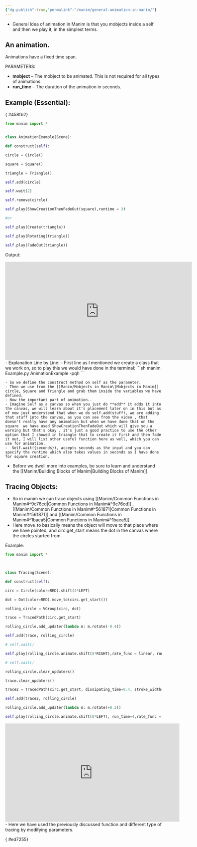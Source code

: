 ```yaml
---
{"dg-publish":true,"permalink":"/manim/general-animation-in-manim/"}
---
```



- General Idea of animation in Manim is that you mobjects inside a self and then we play it, in the simplest terms.
## An animation.
Animations have a fixed time span.

PARAMETERS:

- **mobject** – The mobject to be animated. This is not required for all types of animations.
- **run_time** – The duration of the animation in seconds.

## Example (Essential):
{ #458fb2}


```python
from manim import *


class AnimationExample(Scene):

def construct(self):

circle = Circle()

square = Square()

triangle = Triangle()

self.add(circle)

self.wait(2)

self.remove(circle)

self.play(ShowCreationThenFadeOut(square),runtime = 3)

#or

self.play(Create(triangle))

self.play(Rotating(triangle))

self.play(FadeOut(triangle))
```
Output:
<iframe width="600" height="315" src="https://www.youtube.com/embed/WEsX0robykI?si=TSTKDMJ8Ckunfj4T" title="YouTube video player" frameborder="0" allow="accelerometer; autoplay; clipboard-write; encrypted-media; gyroscope; picture-in-picture; web-share" allowfullscreen></iframe>
- Explanation Line by Line:
	- First line as I mentioned we create a class that we work on, so to play this we would have done in the terminal:
	```sh
	manim Example.py AnimationExample -pqh
	```
 
	- So we define the construct method on self as the parameter.
	- Then we use from the [[Manim/Mobjects in Manim\|Mobjects in Manim]] circle, Square and Triangle and grab them inside the variables we have defined.
	- Now the important part of animation..
	- Imagine Self as a canvas so when you just do **add** it adds it into the canvas, we will learn about it's placement later on in this but as of now just understand that when we do self.add(stuff), we are adding that stuff into the canvas, as you can see from the video , that doesn't really have any animation but when we have done that on the square  we have used ShowCreationThenFadeOut which will give you a warning but that's okay , it's just a good practice to use the other option that I showed in triangle that to create it first and then fade it out, I will list other useful function here as well, which you can use for animation. 
	-  Self.wait({seconds}), accepts seconds as the input and you can specify the runtime which also takes values in seconds as I have done for square creation. 






- Before we dwell more into examples, be sure to learn and understand the [[Manim/Building Blocks of Manim\|Building Blocks of Manim]]. 
## Tracing Objects:
- So in manim we can trace objects using [[Manim/Common Functions in Manim#^9c76cd\|Common Functions in Manim#^9c76cd]] ,[[Manim/Common Functions in Manim#^561871\|Common Functions in Manim#^561871]] and [[Manim/Common Functions in Manim#^1baea5\|Common Functions in Manim#^1baea5]]
- Here move_to basically means the object will move to that place where we have pointed, and circ.get_start means the dot in the canvas where the circles started from.


Example:
```python
from manim import *

  

class Tracing(Scene):

def construct(self):

circ = Circle(color=RED).shift(4*LEFT)

dot = Dot(color=RED).move_to(circ.get_start())

rolling_circle = VGroup(circ, dot)

trace = TracedPath(circ.get_start)

rolling_circle.add_updater(lambda m: m.rotate(-0.4))

self.add(trace, rolling_circle)

# self.wait()

self.play(rolling_circle.animate.shift(8*RIGHT),rate_func = linear, run_time = 4)

# self.wait()

rolling_circle.clear_updaters()

trace.clear_updaters()

trace2 = TracedPath(circ.get_start, dissipating_time=0.4, stroke_width=5, stroke_color=BLUE)

self.add(trace2, rolling_circle)

rolling_circle.add_updater(lambda m: m.rotate(+0.2))

self.play(rolling_circle.animate.shift(8*LEFT), run_time=4,rate_func = linear)
```
<iframe width="560" height="315" src="https://www.youtube.com/embed/hJMDiU3lZLU?si=ELFPHdh4LyGvI__J" title="YouTube video player" frameborder="0" allow="accelerometer; autoplay; clipboard-write; encrypted-media; gyroscope; picture-in-picture; web-share" allowfullscreen></iframe>
- Here we have used the previously discussed function and different type of tracing by modifying parameters.

{ #ed7255}

